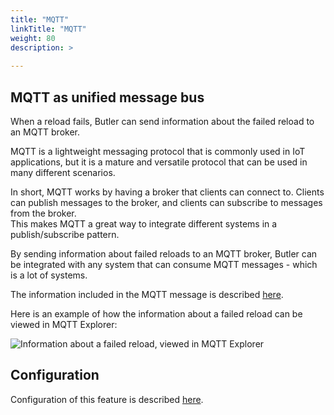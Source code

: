 ```yaml
---
title: "MQTT"
linkTitle: "MQTT"
weight: 80
description: >
  
---
```


## MQTT as unified message bus

When a reload fails, Butler can send information about the failed reload to an MQTT broker.

MQTT is a lightweight messaging protocol that is commonly used in IoT applications, but it is a mature and versatile protocol that can be used in many different scenarios.

In short, MQTT works by having a broker that clients can connect to. Clients can publish messages to the broker, and clients can subscribe to messages from the broker.  
This makes MQTT a great way to integrate different systems in a publish/subscribe pattern.

By sending information about failed reloads to an MQTT broker, Butler can be integrated with any system that can consume MQTT messages - which is a lot of systems.

The information included in the MQTT message is described [here](/docs/getting-started/setup/reload-alerts/alert-mqtt/).

Here is an example of how the information about a failed reload can be viewed in MQTT Explorer:

![Information about a failed reload, viewed in MQTT Explorer](/img/failed-reload-mqtt-explorer-1.png 'Information about a failed reload, viewed in MQTT Explorer')

## Configuration

Configuration of this feature is described [here](/docs/getting-started/setup/mqtt/).
